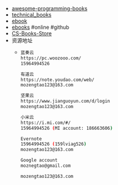 - [awesome-programming-books](https://awesome-programming-books.github.io/)
- [technical_books](https://github.com/TIM168/technical_books/tree/master)
- [ebook](https://github.com/weaiken/ebook/tree/master)
- [ebooks](https://github.com/YoungLC/ebooks/tree/master) #online #github
- [CS-Books-Store](https://github.com/Jackpopc/CS-Books-Store)
- 资源地址
	- ```bash
	  蓝奏云
	  https://pc.woozooo.com/
	  15964994526
	  
	  有道云
	  https://note.youdao.com/web/
	  mozengtao123@163.com
	  
	  坚果云
	  https://www.jianguoyun.com/d/login
	  mozengtao123@163.com
	  
	  小米云
	  https://i.mi.com/#/
	  15964994526 (MI account: 186663606)
	  
	  Evernote
	  15964994526 (159lviag526)
	  mozengtao123@163.com
	  
	  Google account
	  moznegtao@gmail.com
	  
	  mozengtao123@163.com
	  ```